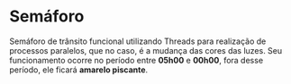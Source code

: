 # Semáforo
Semáforo de trânsito funcional utilizando Threads para realização de processos paralelos, que no caso, é a mudança das cores das luzes. Seu funcionamento ocorre no período entre **05h00** e **00h00**, fora desse período, ele ficará **amarelo piscante**.
